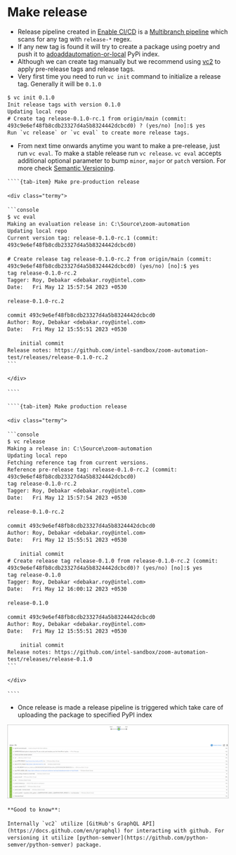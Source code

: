 # Make release

- Release pipeline created in [Enable CI/CD](enable-cicd.md) is a [Multibranch pipeline](https://www.jenkins.io/doc/book/pipeline/multibranch/#branches-and-pull-requests) which scans for any tag with `release-*` regex. 
- If any new tag is found it will try to create a package using poetry and push it to [adoaddautomation-or-local](https://ubit-artifactory-or.intel.com/artifactory/webapp/#/artifacts/browse/tree/General/adoaddautomation-or-local) PyPi index.
- Although we can create tag manually but we recommend using [vc2](https://github.com/intel-innersource/frameworks.validation.platform-automation.devops.vc2) to apply pre-release tags and release tags.
- Very first time you need to run `vc init` command to initialize a release tag. Generally it will be `0.1.0`

<div class="termy">

```console
$ vc init 0.1.0
Init release tags with version 0.1.0
Updating local repo
# Create tag release-0.1.0-rc.1 from origin/main (commit: 493c9e6ef48fb8cdb23327d4a5b8324442dcbcd0) ? (yes/no) [no]:$ yes
Run `vc release` or `vc eval` to create more release tags.
```

</div>

- From next time onwards anytime you want to make a pre-release, just run `vc eval`. To make a stable release run `vc release`. `vc eval` accepts additional optional parameter to bump `minor`, `major` or `patch` version. For more check [Semantic Versioning](https://semver.org/).

`````{tab-set}
````{tab-item} Make pre-production release

<div class="termy">

```console
$ vc eval
Making an evaluation release in: C:\Source\zoom-automation
Updating local repo
Current version tag: release-0.1.0-rc.1 (commit: 493c9e6ef48fb8cdb23327d4a5b8324442dcbcd0)

# Create release tag release-0.1.0-rc.2 from origin/main (commit: 493c9e6ef48fb8cdb23327d4a5b8324442dcbcd0) (yes/no) [no]:$ yes
tag release-0.1.0-rc.2
Tagger: Roy, Debakar <debakar.roy@intel.com>
Date:   Fri May 12 15:57:54 2023 +0530

release-0.1.0-rc.2

commit 493c9e6ef48fb8cdb23327d4a5b8324442dcbcd0
Author: Roy, Debakar <debakar.roy@intel.com>
Date:   Fri May 12 15:55:51 2023 +0530

    initial commit
Release notes: https://github.com/intel-sandbox/zoom-automation-test/releases/release-0.1.0-rc.2
```

</div>

````

````{tab-item} Make production release

<div class="termy">

```console
$ vc release
Making a release in: C:\Source\zoom-automation
Updating local repo
Fetching reference tag from current versions.
Reference pre-release tag: release-0.1.0-rc.2 (commit: 493c9e6ef48fb8cdb23327d4a5b8324442dcbcd0)
tag release-0.1.0-rc.2
Tagger: Roy, Debakar <debakar.roy@intel.com>
Date:   Fri May 12 15:57:54 2023 +0530

release-0.1.0-rc.2

commit 493c9e6ef48fb8cdb23327d4a5b8324442dcbcd0
Author: Roy, Debakar <debakar.roy@intel.com>
Date:   Fri May 12 15:55:51 2023 +0530

    initial commit
# Create release tag release-0.1.0 from release-0.1.0-rc.2 (commit: 493c9e6ef48fb8cdb23327d4a5b8324442dcbcd0)? (yes/no) [no]:$ yes
tag release-0.1.0
Tagger: Roy, Debakar <debakar.roy@intel.com>
Date:   Fri May 12 16:00:12 2023 +0530

release-0.1.0

commit 493c9e6ef48fb8cdb23327d4a5b8324442dcbcd0
Author: Roy, Debakar <debakar.roy@intel.com>
Date:   Fri May 12 15:55:51 2023 +0530

    initial commit
Release notes: https://github.com/intel-sandbox/zoom-automation-test/releases/release-0.1.0
```

</div>

````
`````

- Once release is made a release pipeline is triggered which take care of uploading the package to specified PyPI index

![](_static/img/release-pipeline.png)

```{note}
**Good to know**:

Internally `vc2` utilize [GitHub's GraphQL API](https://docs.github.com/en/graphql) for interacting with github. For versioning it utilize [python-semver](https://github.com/python-semver/python-semver) package.
```